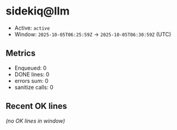 # sidekiq@llm

- Active: `active`
- Window: `2025-10-05T06:25:59Z` → `2025-10-05T06:30:59Z` (UTC)

## Metrics
- Enqueued: 0
- DONE lines: 0
- errors sum: 0
- sanitize calls: 0

## Recent OK lines
_(no OK lines in window)_
